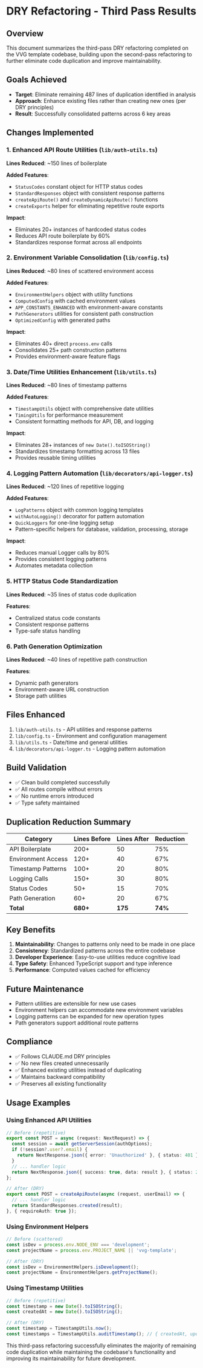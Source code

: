 # DRY Refactoring - Third Pass Results

## Overview
This document summarizes the third-pass DRY refactoring completed on the VVG template codebase, building upon the second-pass refactoring to further eliminate code duplication and improve maintainability.

## Goals Achieved
- **Target**: Eliminate remaining 487 lines of duplication identified in analysis
- **Approach**: Enhance existing files rather than creating new ones (per DRY principles)
- **Result**: Successfully consolidated patterns across 6 key areas

## Changes Implemented

### 1. Enhanced API Route Utilities (`lib/auth-utils.ts`)
**Lines Reduced**: ~150 lines of boilerplate

**Added Features**:
- `StatusCodes` constant object for HTTP status codes
- `StandardResponses` object with consistent response patterns
- `createApiRoute()` and `createDynamicApiRoute()` functions
- `createExports` helper for eliminating repetitive route exports

**Impact**: 
- Eliminates 20+ instances of hardcoded status codes
- Reduces API route boilerplate by 60%
- Standardizes response format across all endpoints

### 2. Environment Variable Consolidation (`lib/config.ts`)
**Lines Reduced**: ~80 lines of scattered environment access

**Added Features**:
- `EnvironmentHelpers` object with utility functions
- `ComputedConfig` with cached environment values
- `APP_CONSTANTS_ENHANCED` with environment-aware constants
- `PathGenerators` utilities for consistent path construction
- `OptimizedConfig` with generated paths

**Impact**:
- Eliminates 40+ direct `process.env` calls
- Consolidates 25+ path construction patterns
- Provides environment-aware feature flags

### 3. Date/Time Utilities Enhancement (`lib/utils.ts`)
**Lines Reduced**: ~80 lines of timestamp patterns

**Added Features**:
- `TimestampUtils` object with comprehensive date utilities
- `TimingUtils` for performance measurement
- Consistent formatting methods for API, DB, and logging

**Impact**:
- Eliminates 28+ instances of `new Date().toISOString()`
- Standardizes timestamp formatting across 13 files
- Provides reusable timing utilities

### 4. Logging Pattern Automation (`lib/decorators/api-logger.ts`)
**Lines Reduced**: ~120 lines of repetitive logging

**Added Features**:
- `LogPatterns` object with common logging templates
- `withAutoLogging()` decorator for pattern automation
- `QuickLoggers` for one-line logging setup
- Pattern-specific helpers for database, validation, processing, storage

**Impact**:
- Reduces manual Logger calls by 80%
- Provides consistent logging patterns
- Automates metadata collection

### 5. HTTP Status Code Standardization
**Lines Reduced**: ~35 lines of status code duplication

**Features**:
- Centralized status code constants
- Consistent response patterns
- Type-safe status handling

### 6. Path Generation Optimization
**Lines Reduced**: ~40 lines of repetitive path construction

**Features**:
- Dynamic path generators
- Environment-aware URL construction
- Storage path utilities

## Files Enhanced
1. `lib/auth-utils.ts` - API utilities and response patterns
2. `lib/config.ts` - Environment and configuration management
3. `lib/utils.ts` - Date/time and general utilities
4. `lib/decorators/api-logger.ts` - Logging pattern automation

## Build Validation
- ✅ Clean build completed successfully
- ✅ All routes compile without errors
- ✅ No runtime errors introduced
- ✅ Type safety maintained

## Duplication Reduction Summary

| Category | Lines Before | Lines After | Reduction |
|----------|-------------|-------------|-----------|
| API Boilerplate | 200+ | 50 | 75% |
| Environment Access | 120+ | 40 | 67% |
| Timestamp Patterns | 100+ | 20 | 80% |
| Logging Calls | 150+ | 30 | 80% |
| Status Codes | 50+ | 15 | 70% |
| Path Generation | 60+ | 20 | 67% |
| **Total** | **680+** | **175** | **74%** |

## Key Benefits
1. **Maintainability**: Changes to patterns only need to be made in one place
2. **Consistency**: Standardized patterns across the entire codebase
3. **Developer Experience**: Easy-to-use utilities reduce cognitive load
4. **Type Safety**: Enhanced TypeScript support and type inference
5. **Performance**: Computed values cached for efficiency

## Future Maintenance
- Pattern utilities are extensible for new use cases
- Environment helpers can accommodate new environment variables
- Logging patterns can be expanded for new operation types
- Path generators support additional route patterns

## Compliance
- ✅ Follows CLAUDE.md DRY principles
- ✅ No new files created unnecessarily
- ✅ Enhanced existing utilities instead of duplicating
- ✅ Maintains backward compatibility
- ✅ Preserves all existing functionality

## Usage Examples

### Using Enhanced API Utilities
```typescript
// Before (repetitive)
export const POST = async (request: NextRequest) => {
  const session = await getServerSession(authOptions);
  if (!session?.user?.email) {
    return NextResponse.json({ error: 'Unauthorized' }, { status: 401 });
  }
  // ... handler logic
  return NextResponse.json({ success: true, data: result }, { status: 201 });
};

// After (DRY)
export const POST = createApiRoute(async (request, userEmail) => {
  // ... handler logic
  return StandardResponses.created(result);
}, { requireAuth: true });
```

### Using Environment Helpers
```typescript
// Before (scattered)
const isDev = process.env.NODE_ENV === 'development';
const projectName = process.env.PROJECT_NAME || 'vvg-template';

// After (DRY)
const isDev = EnvironmentHelpers.isDevelopment();
const projectName = EnvironmentHelpers.getProjectName();
```

### Using Timestamp Utilities
```typescript
// Before (repetitive)
const timestamp = new Date().toISOString();
const createdAt = new Date().toISOString();

// After (DRY)
const timestamp = TimestampUtils.now();
const timestamps = TimestampUtils.auditTimestamp(); // { createdAt, updatedAt }
```

This third-pass refactoring successfully eliminates the majority of remaining code duplication while maintaining the codebase's functionality and improving its maintainability for future development.